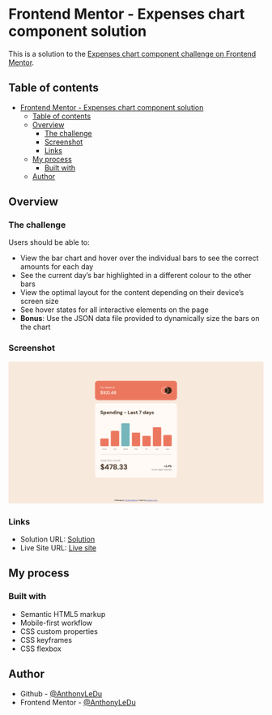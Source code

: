 # Frontend Mentor - Expenses chart component solution

This is a solution to the [Expenses chart component challenge on Frontend Mentor](https://www.frontendmentor.io/challenges/expenses-chart-component-e7yJBUdjwt).

## Table of contents

- [Frontend Mentor - Expenses chart component solution](#frontend-mentor---expenses-chart-component-solution)
  - [Table of contents](#table-of-contents)
  - [Overview](#overview)
    - [The challenge](#the-challenge)
    - [Screenshot](#screenshot)
    - [Links](#links)
  - [My process](#my-process)
    - [Built with](#built-with)
  - [Author](#author)

## Overview

### The challenge

Users should be able to:

- View the bar chart and hover over the individual bars to see the correct amounts for each day
- See the current day’s bar highlighted in a different colour to the other bars
- View the optimal layout for the content depending on their device’s screen size
- See hover states for all interactive elements on the page
- **Bonus**: Use the JSON data file provided to dynamically size the bars on the chart

### Screenshot

![Screenshot](./screenshot.png)

### Links

- Solution URL: [Solution](https://www.frontendmentor.io/solutions/responsive-and-a-little-bit-animated-FZRUWhNpsg)
- Live Site URL: [Live site](https://anthonyledu.github.io/frontendmentor-expenses-chart-component/)

## My process

### Built with

- Semantic HTML5 markup
- Mobile-first workflow
- CSS custom properties
- CSS keyframes
- CSS flexbox

## Author

- Github - [@AnthonyLeDu](https://github.com/AnthonyLeDu)
- Frontend Mentor - [@AnthonyLeDu](https://www.frontendmentor.io/profile/AnthonyLeDu)
